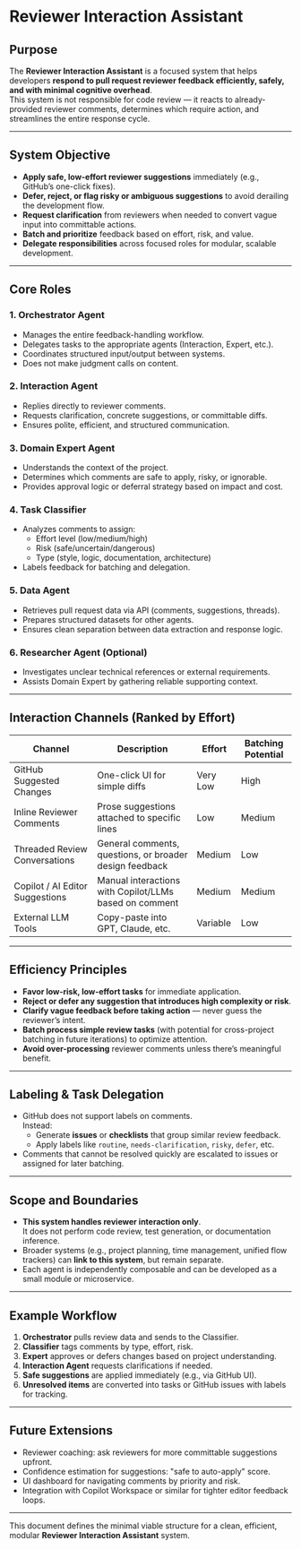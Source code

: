 # Reviewer Interaction Assistant

## Purpose

The **Reviewer Interaction Assistant** is a focused system that helps developers **respond to pull request reviewer feedback efficiently, safely, and with minimal cognitive overhead**.  
This system is not responsible for code review — it reacts to already-provided reviewer comments, determines which require action, and streamlines the entire response cycle.

---

## System Objective

- **Apply safe, low-effort reviewer suggestions** immediately (e.g., GitHub’s one-click fixes).
- **Defer, reject, or flag risky or ambiguous suggestions** to avoid derailing the development flow.
- **Request clarification** from reviewers when needed to convert vague input into committable actions.
- **Batch and prioritize** feedback based on effort, risk, and value.
- **Delegate responsibilities** across focused roles for modular, scalable development.

---

## Core Roles

### 1. Orchestrator Agent
- Manages the entire feedback-handling workflow.
- Delegates tasks to the appropriate agents (Interaction, Expert, etc.).
- Coordinates structured input/output between systems.
- Does not make judgment calls on content.

### 2. Interaction Agent
- Replies directly to reviewer comments.
- Requests clarification, concrete suggestions, or committable diffs.
- Ensures polite, efficient, and structured communication.

### 3. Domain Expert Agent
- Understands the context of the project.
- Determines which comments are safe to apply, risky, or ignorable.
- Provides approval logic or deferral strategy based on impact and cost.

### 4. Task Classifier
- Analyzes comments to assign:
  - Effort level (low/medium/high)
  - Risk (safe/uncertain/dangerous)
  - Type (style, logic, documentation, architecture)
- Labels feedback for batching and delegation.

### 5. Data Agent
- Retrieves pull request data via API (comments, suggestions, threads).
- Prepares structured datasets for other agents.
- Ensures clean separation between data extraction and response logic.

### 6. Researcher Agent (Optional)
- Investigates unclear technical references or external requirements.
- Assists Domain Expert by gathering reliable supporting context.

---

## Interaction Channels (Ranked by Effort)

| Channel                            | Description                                                | Effort     | Batching Potential |
|------------------------------------|------------------------------------------------------------|------------|-------------------|
| GitHub Suggested Changes           | One-click UI for simple diffs                              | Very Low   | High              |
| Inline Reviewer Comments           | Prose suggestions attached to specific lines               | Low        | Medium            |
| Threaded Review Conversations      | General comments, questions, or broader design feedback    | Medium     | Low               |
| Copilot / AI Editor Suggestions    | Manual interactions with Copilot/LLMs based on comment     | Medium     | Medium            |
| External LLM Tools                 | Copy-paste into GPT, Claude, etc.                          | Variable   | Low               |

---

## Efficiency Principles

- **Favor low-risk, low-effort tasks** for immediate application.
- **Reject or defer any suggestion that introduces high complexity or risk**.
- **Clarify vague feedback before taking action** — never guess the reviewer’s intent.
- **Batch process simple review tasks** (with potential for cross-project batching in future iterations) to optimize attention.
- **Avoid over-processing** reviewer comments unless there’s meaningful benefit.

---

## Labeling & Task Delegation

- GitHub does not support labels on comments.  
  Instead:
  - Generate **issues** or **checklists** that group similar review feedback.
  - Apply labels like `routine`, `needs-clarification`, `risky`, `defer`, etc.
- Comments that cannot be resolved quickly are escalated to issues or assigned for later batching.

---

## Scope and Boundaries

- **This system handles reviewer interaction only**.  
  It does not perform code review, test generation, or documentation inference.
- Broader systems (e.g., project planning, time management, unified flow trackers) can **link to this system**, but remain separate.
- Each agent is independently composable and can be developed as a small module or microservice.

---

## Example Workflow

1. **Orchestrator** pulls review data and sends to the Classifier.
2. **Classifier** tags comments by type, effort, risk.
3. **Expert** approves or defers changes based on project understanding.
4. **Interaction Agent** requests clarifications if needed.
5. **Safe suggestions** are applied immediately (e.g., via GitHub UI).
6. **Unresolved items** are converted into tasks or GitHub issues with labels for tracking.

---

## Future Extensions

- Reviewer coaching: ask reviewers for more committable suggestions upfront.
- Confidence estimation for suggestions: "safe to auto-apply" score.
- UI dashboard for navigating comments by priority and risk.
- Integration with Copilot Workspace or similar for tighter editor feedback loops.

---

This document defines the minimal viable structure for a clean, efficient, modular **Reviewer Interaction Assistant** system.
